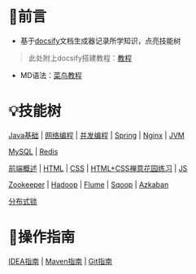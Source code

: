 # 🤝前言

- 基于[docsify](https://docsify.js.org/#/zh-cn/)文档生成器记录所学知识，点亮技能树

> 此处附上docsify搭建教程：[教程](/搭建Docsify到GitHub)

- MD语法：[菜鸟教程](https://www.runoob.com/markdown/md-tutorial.html)

# 💡技能树

[Java基础](/Java/1.Java基础/README)	|	[网络编程](/Java/2.网络编程/README)	|	[并发编程](/Java/3.JUC并发编程/README)	|	[Spring](/Java/4.Spring全家桶/README)	|	[Nginx](/Java/5.Nginx/README)	|	[JVM](/Java/6.JVM/README)

[MySQL](/数据库/MySQL/README)	|	[Redis](/数据库/Redis/README)

[前端概述](/前端/前端概述)	|	[HTML](/前端/HTML)	|	[CSS](/前端/CSS)	|	[HTML+CSS禅意花园练习](/前端/HTML+CSS禅意花园练习)	|	[JS](/前端/JS)

[Zookeeper](/大数据/1.Zookeeper/README)	|	[Hadoop](/大数据/2.Hadoop/README)	|	[Flume](/大数据/3.Flume/Flume)	|	[Sqoop](/大数据/4.Sqoop/Sqoop)	|	[Azkaban](/大数据/5.Azkaban/Azkaban)

[分布式锁](/其他/分布式锁)

# 🧤操作指南

[IDEA指南](/其他/IDEA指南)	|	[Maven指南](/其他/Maven指南)	|	[Git指南](/其他/Git指南)

















